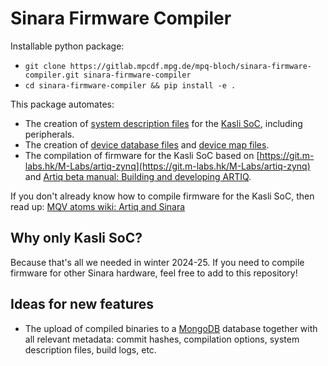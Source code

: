 # Sinara Firmware Compiler

Installable python package:

 - `git clone https://gitlab.mpcdf.mpg.de/mpq-bloch/sinara-firmware-compiler.git sinara-firmware-compiler`
 - `cd sinara-firmware-compiler && pip install -e .`

This package automates:

 - The creation of [system description files](https://m-labs.hk/artiq/manual-beta/building_developing.html#system-description-file) for the [Kasli SoC](https://github.com/sinara-hw/Kasli-SOC), including peripherals.
 - The creation of [device database files](https://m-labs.hk/artiq/manual-beta/environment.html#the-device-database) and [device map files](https://m-labs.hk/artiq/manual-beta/configuring.html#config-rtiomap).
 - The compilation of firmware for the Kasli SoC based on [https://git.m-labs.hk/M-Labs/artiq-zynq](https://git.m-labs.hk/M-Labs/artiq-zynq) and [Artiq beta manual: Building and developing ARTIQ](https://m-labs.hk/artiq/manual-beta/building_developing.html).

If you don't already know how to compile firmware for the Kasli SoC, then read up: [MQV atoms wiki: Artiq and Sinara](https://w-mqv-atoms.qm.physik.uni-muenchen.de/doku.php?id=teams:m1machine:projects:artiq_and_sinara:start)

## Why only Kasli SoC?

Because that's all we needed in winter 2024-25. If you need to compile firmware for other Sinara hardware, feel free to add to this repository!

## Ideas for new features

 - The upload of compiled binaries to a [MongoDB](https://www.mongodb.com/) database together with all relevant metadata: commit hashes, compilation options, system description files, build logs, etc.
